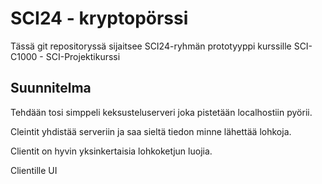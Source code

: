 # SCI24 - kryptopörssi #

Tässä git repositoryssä sijaitsee SCI24-ryhmän prototyyppi kurssille
SCI-C1000 - SCI-Projektikurssi

## Suunnitelma ##

Tehdään tosi simppeli keksusteluserveri joka pistetään localhostiin pyörii.

Cleintit yhdistää serveriin ja saa sieltä tiedon minne lähettää lohkoja.

Clientit on hyvin yksinkertaisia lohkoketjun luojia.

Clientille UI
